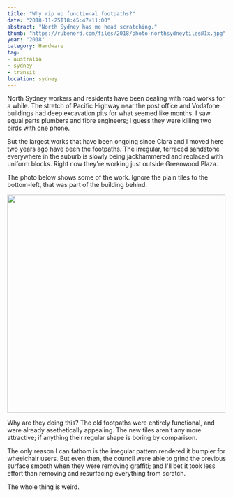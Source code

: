 ```yaml
---
title: "Why rip up functional footpaths?"
date: "2018-11-25T18:45:47+11:00"
abstract: "North Sydney has me head scratching."
thumb: "https://rubenerd.com/files/2018/photo-northsydneytiles@1x.jpg"
year: "2018"
category: Hardware
tag:
- australia
- sydney
- transit
location: sydney
---
```

North Sydney workers and residents have been dealing with road works for a while. The stretch of Pacific Highway near the post office and Vodafone buildings had deep excavation pits for what seemed like months. I saw equal parts plumbers and fibre engineers; I guess they were killing two birds with one phone.

But the largest works that have been ongoing since Clara and I moved here two years ago have been the footpaths. The irregular, terraced sandstone everywhere in the suburb is slowly being jackhammered and replaced with uniform blocks. Right now they're working just outside Greenwood Plaza.

The photo below shows some of the work. Ignore the plain tiles to the bottom-left, that was part of the building behind.

<p><img src="https://rubenerd.com/files/2018/photo-northsydneytiles@1x.jpg" srcset="https://rubenerd.com/files/2018/photo-northsydneytiles@1x.jpg 1x, https://rubenerd.com/files/2018/photo-northsydneytiles@2x.jpg 2x" alt="" style="width:500px" /></p>

Why are they doing this? The old footpaths were entirely functional, and were already asethetically appealing. The new tiles aren't any more attractive; if anything their regular shape is boring by comparison. 

The only reason I can fathom is the irregular pattern rendered it bumpier for wheelchair users. But even then, the council were able to grind the previous surface smooth when they were removing graffiti; and I'll bet it took less effort than removing and resurfacing everything from scratch.

The whole thing is weird.

